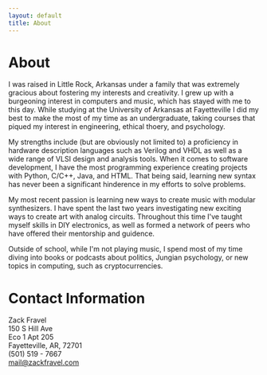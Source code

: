 ```yaml
---
layout: default
title: About
---
```

# About
I was raised in Little Rock, Arkansas under a family that was extremely gracious about fostering my interests and creativity. I grew up with a burgeoning interest in computers and music, which has stayed with me to this day. While studying at the University of Arkansas at Fayetteville I did my best to make the most of my time as an undergraduate, taking courses that piqued my interest in engineering, ethical thoery, and psychology.    

My strengths include (but are obviously not limited to) a proficiency in hardware description languages such as Verilog and VHDL as well as a wide range of VLSI design and analysis tools. When it comes to software development, I have the most programming experience creating projects with Python, C/C++, Java, and HTML. That being said, learning new syntax has never been a significant hinderence in my efforts to solve problems.   

My most recent passion is learning new ways to create music with modular synthesizers. I have spent the last two years investigating new exciting ways to create art with analog circuits. Throughout this time I've taught myself skills in DIY electronics, as well as formed a network of peers who have offered their mentorship and guidence.

Outside of school, while I'm not playing music, I spend most of my time diving into books or podcasts about politics, Jungian psychology, or new topics in computing, such as cryptocurrencies. 

# Contact Information
Zack Fravel   
150 S Hill Ave   
Eco 1 Apt 205   
Fayetteville, AR, 72701   
(501)  519 - 7667   
mail@zackfravel.com   
